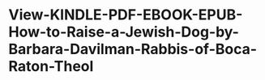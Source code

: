 # View-KINDLE-PDF-EBOOK-EPUB-How-to-Raise-a-Jewish-Dog-by-Barbara-Davilman-Rabbis-of-Boca-Raton-Theol